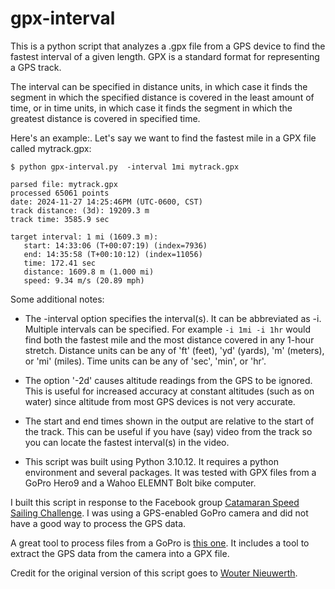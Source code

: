 # gpx-interval
This is a python script that analyzes a .gpx file from a GPS device to find the fastest interval of a given length. 
GPX is a standard format for representing a GPS track.

The interval can be specified in distance units, in which case it finds the segment in which the specified distance is covered in the 
least amount of time, or in time units, in which case it finds the segment in which the greatest distance is covered in specified time.

Here's an example:. Let's say we want to find the fastest mile in a GPX file called mytrack.gpx: 

    $ python gpx-interval.py  -interval 1mi mytrack.gpx
   
    parsed file: mytrack.gpx
    processed 65061 points
    date: 2024-11-27 14:25:46PM (UTC-0600, CST)
    track distance: (3d): 19209.3 m
    track time: 3585.9 sec

    target interval: 1 mi (1609.3 m):
       start: 14:33:06 (T+00:07:19) (index=7936)
       end: 14:35:58 (T+00:10:12) (index=11056)
       time: 172.41 sec
       distance: 1609.8 m (1.000 mi)
       speed: 9.34 m/s (20.89 mph)

Some additional notes:
- The -interval option specifies the interval(s). It can be abbreviated as -i. Multiple intervals can be specified. For
example `-i 1mi -i 1hr` would find both the fastest mile and the most distance covered in any 1-hour stretch.
Distance units can be any of 'ft' (feet), 'yd' (yards), 'm' (meters), or 'mi' (miles). Time units can be any of 'sec', 'min', or 'hr'.

- The option '-2d' causes altitude readings from the GPS to be ignored. This is useful for increased accuracy at constant altitudes
(such as on water) since altitude from most GPS devices is not very accurate.

- The start and end times shown in the output are relative to the start of the track. This can be useful if you have (say) video from the 
track so you can locate the fastest interval(s) in the video.

- This script was built using Python 3.10.12. It requires a python environment and several packages. It was tested with GPX files from a
GoPro Hero9 and a Wahoo ELEMNT Bolt bike computer.

I built this script in response to the Facebook group <a href="https://www.facebook.com/share/g/15GXCqTEEH/" target="_blank">Catamaran Speed Sailing Challenge</a>. 
I was using a GPS-enabled GoPro camera and did not have a good way to process the GPS data.

A great tool to process files from a GoPro is <a href="https://github.com/time4tea/gopro-dashboard-overlay" target="_blank">this one</a>. It includes a tool 
to extract the GPS data from the camera into a GPX file.

Credit for the original version of this script goes to <a href="https://www.wouternieuwerth.nl/how-to-find-the-fastest-section-within-a-gpx-file-with-python-jupyter-notebooks/" target="_blank">Wouter Nieuwerth</a>.

